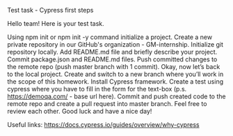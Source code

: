 Test task - Cypress first steps

Hello team! Here is your test task.

Using npm init or npm init -y command initialize a project.
Create a new private repository in our GitHub's organization - GM-internship.
Initialize git repository locally. Add README.md file and briefly describe your project.
Commit package.json and README.md files. Push committed changes to the remote repo (push master branch with 1 commit).
Okay, now let’s back to the local project. Create and switch to a new branch where you’ll work in the scope of this homework.
Install Cypress framework.
Create a test using cypress where you have to fill in the form for the text-box (p.s. https://demoqa.com/ - base url here).
Commit and push created code to the remote repo and create a pull request into master branch. Feel free to review each other.
Good luck and have a nice day!

Useful links: https://docs.cypress.io/guides/overview/why-cypress